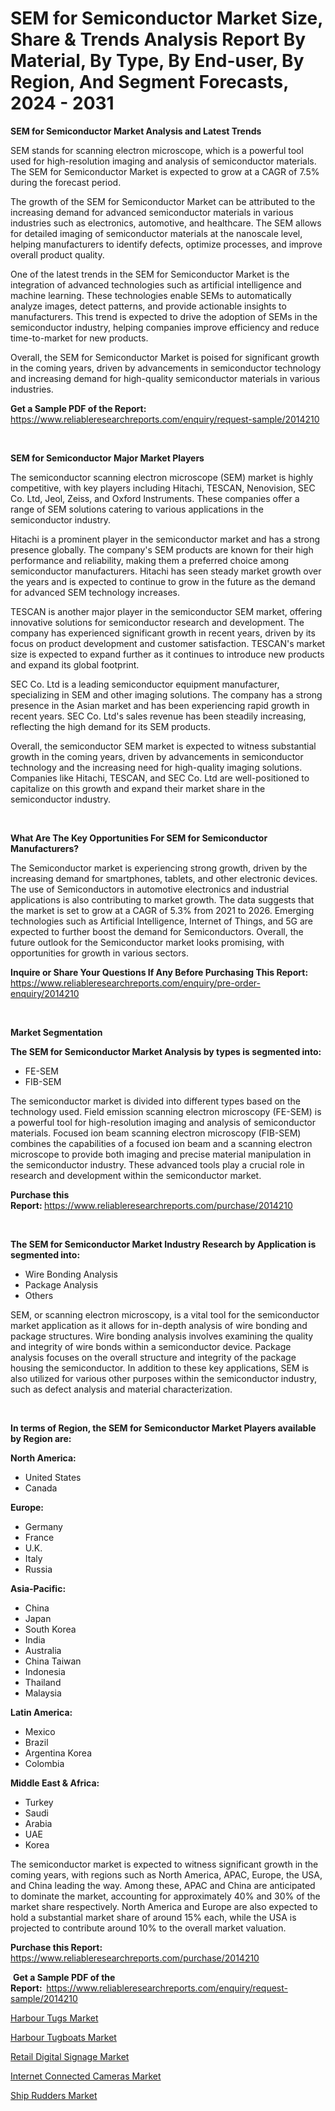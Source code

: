 <p><h1>SEM for Semiconductor Market Size, Share & Trends Analysis Report By Material, By Type, By End-user, By Region, And Segment Forecasts, 2024 - 2031</h1></p><p><strong>SEM for Semiconductor Market Analysis and Latest Trends</strong></p>
<p><p>SEM stands for scanning electron microscope, which is a powerful tool used for high-resolution imaging and analysis of semiconductor materials. The SEM for Semiconductor Market is expected to grow at a CAGR of 7.5% during the forecast period. </p><p>The growth of the SEM for Semiconductor Market can be attributed to the increasing demand for advanced semiconductor materials in various industries such as electronics, automotive, and healthcare. The SEM allows for detailed imaging of semiconductor materials at the nanoscale level, helping manufacturers to identify defects, optimize processes, and improve overall product quality.</p><p>One of the latest trends in the SEM for Semiconductor Market is the integration of advanced technologies such as artificial intelligence and machine learning. These technologies enable SEMs to automatically analyze images, detect patterns, and provide actionable insights to manufacturers. This trend is expected to drive the adoption of SEMs in the semiconductor industry, helping companies improve efficiency and reduce time-to-market for new products.</p><p>Overall, the SEM for Semiconductor Market is poised for significant growth in the coming years, driven by advancements in semiconductor technology and increasing demand for high-quality semiconductor materials in various industries.</p></p>
<p><strong>Get a Sample PDF of the Report:&nbsp;</strong> <a href="https://www.reliableresearchreports.com/enquiry/request-sample/2014210">https://www.reliableresearchreports.com/enquiry/request-sample/2014210</a></p>
<p>&nbsp;</p>
<p><strong>SEM for Semiconductor Major Market Players</strong></p>
<p><p>The semiconductor scanning electron microscope (SEM) market is highly competitive, with key players including Hitachi, TESCAN, Nenovision, SEC Co. Ltd, Jeol, Zeiss, and Oxford Instruments. These companies offer a range of SEM solutions catering to various applications in the semiconductor industry.</p><p>Hitachi is a prominent player in the semiconductor market and has a strong presence globally. The company's SEM products are known for their high performance and reliability, making them a preferred choice among semiconductor manufacturers. Hitachi has seen steady market growth over the years and is expected to continue to grow in the future as the demand for advanced SEM technology increases.</p><p>TESCAN is another major player in the semiconductor SEM market, offering innovative solutions for semiconductor research and development. The company has experienced significant growth in recent years, driven by its focus on product development and customer satisfaction. TESCAN's market size is expected to expand further as it continues to introduce new products and expand its global footprint.</p><p>SEC Co. Ltd is a leading semiconductor equipment manufacturer, specializing in SEM and other imaging solutions. The company has a strong presence in the Asian market and has been experiencing rapid growth in recent years. SEC Co. Ltd's sales revenue has been steadily increasing, reflecting the high demand for its SEM products.</p><p>Overall, the semiconductor SEM market is expected to witness substantial growth in the coming years, driven by advancements in semiconductor technology and the increasing need for high-quality imaging solutions. Companies like Hitachi, TESCAN, and SEC Co. Ltd are well-positioned to capitalize on this growth and expand their market share in the semiconductor industry.</p></p>
<p>&nbsp;</p>
<p><strong>What Are The Key Opportunities For SEM for Semiconductor Manufacturers?</strong></p>
<p><p>The Semiconductor market is experiencing strong growth, driven by the increasing demand for smartphones, tablets, and other electronic devices. The use of Semiconductors in automotive electronics and industrial applications is also contributing to market growth. The data suggests that the market is set to grow at a CAGR of 5.3% from 2021 to 2026. Emerging technologies such as Artificial Intelligence, Internet of Things, and 5G are expected to further boost the demand for Semiconductors. Overall, the future outlook for the Semiconductor market looks promising, with opportunities for growth in various sectors.</p></p>
<p><strong>Inquire or Share Your Questions If Any Before Purchasing This Report:</strong> <a href="https://www.reliableresearchreports.com/enquiry/pre-order-enquiry/2014210">https://www.reliableresearchreports.com/enquiry/pre-order-enquiry/2014210</a></p>
<p>&nbsp;</p>
<p><strong>Market Segmentation</strong></p>
<p><strong>The SEM for Semiconductor Market Analysis by types is segmented into:</strong></p>
<p><ul><li>FE-SEM</li><li>FIB-SEM</li></ul></p>
<p><p>The semiconductor market is divided into different types based on the technology used. Field emission scanning electron microscopy (FE-SEM) is a powerful tool for high-resolution imaging and analysis of semiconductor materials. Focused ion beam scanning electron microscopy (FIB-SEM) combines the capabilities of a focused ion beam and a scanning electron microscope to provide both imaging and precise material manipulation in the semiconductor industry. These advanced tools play a crucial role in research and development within the semiconductor market.</p></p>
<p><strong>Purchase this Report:&nbsp;</strong><a href="https://www.reliableresearchreports.com/purchase/2014210">https://www.reliableresearchreports.com/purchase/2014210</a></p>
<p>&nbsp;</p>
<p><strong>The SEM for Semiconductor Market Industry Research by Application is segmented into:</strong></p>
<p><ul><li>Wire Bonding Analysis</li><li>Package Analysis</li><li>Others</li></ul></p>
<p><p>SEM, or scanning electron microscopy, is a vital tool for the semiconductor market application as it allows for in-depth analysis of wire bonding and package structures. Wire bonding analysis involves examining the quality and integrity of wire bonds within a semiconductor device. Package analysis focuses on the overall structure and integrity of the package housing the semiconductor. In addition to these key applications, SEM is also utilized for various other purposes within the semiconductor industry, such as defect analysis and material characterization.</p></p>
<p>&nbsp;</p>
<p><strong>In terms of Region, the SEM for Semiconductor Market Players available by Region are:</strong></p>
<p>
    <p> <strong> North America: </strong>
        <ul>
            <li>United States</li>
            <li>Canada</li>
        </ul>
        </p> 
    <p> <strong> Europe: </strong>
        <ul>
            <li>Germany</li>
            <li>France</li>
            <li>U.K.</li>
            <li>Italy</li>
            <li>Russia</li>
        </ul>
        </p> 
    <p> <strong> Asia-Pacific: </strong>
        <ul>
            <li>China</li>
            <li>Japan</li>
            <li>South Korea</li>
            <li>India</li>
            <li>Australia</li>
            <li>China Taiwan</li>
            <li>Indonesia</li>
            <li>Thailand</li>
            <li>Malaysia</li>
        </ul>
        </p> 
    <p> <strong> Latin America: </strong>
        <ul>
            <li>Mexico</li>
            <li>Brazil</li>
            <li>Argentina Korea</li>
            <li>Colombia</li>
        </ul>
        </p> 
    <p> <strong> Middle East & Africa: </strong>
        <ul>
            <li>Turkey</li>
            <li>Saudi</li>
            <li>Arabia</li>
            <li>UAE</li>
            <li>Korea</li>
        </ul>
    </p>
    </p>
<p><p>The semiconductor market is expected to witness significant growth in the coming years, with regions such as North America, APAC, Europe, the USA, and China leading the way. Among these, APAC and China are anticipated to dominate the market, accounting for approximately 40% and 30% of the market share respectively. North America and Europe are also expected to hold a substantial market share of around 15% each, while the USA is projected to contribute around 10% to the overall market valuation.</p></p>
<p><strong>Purchase this Report: </strong><a href="https://www.reliableresearchreports.com/purchase/2014210">https://www.reliableresearchreports.com/purchase/2014210</a></p>
<p>&nbsp;<strong>Get a Sample PDF of the Report:&nbsp;&nbsp;</strong><a href="https://www.reliableresearchreports.com/enquiry/request-sample/2014210">https://www.reliableresearchreports.com/enquiry/request-sample/2014210</a></p>
<p><strong></strong></p>
<p><p><a href="https://nifty-kite-d51.notion.site/Harbour-Tugs-Market-Furnish-Information-about-Market-Size-Market-Share-Market-Dynamics-and-Projec-01912745bd74495e986fe7aa3826ae31">Harbour Tugs Market</a></p><p><a href="https://five-trouble-98a.notion.site/Harbour-Tugboats-Market-Research-Report-Provides-Critical-Insights-that-can-help-Shape-Business-Deve-1c53826e218b408c8dd0a05e1ffb4a13">Harbour Tugboats Market</a></p><p><a href="https://view.publitas.com/reportprime-1/global-retail-digital-signage-market-by-types-applications-and-major-players-with-regional-growth-rate-analysis-and-development-situation-from-2024-to-2031/">Retail Digital Signage Market</a></p><p><a href="https://view.publitas.com/reportprime-1/global-internet-connected-cameras-market-size-and-market-trends-insights-and-projections-from-2024-to-2031/">Internet Connected Cameras Market</a></p><p><a href="https://ivy-potential-64b.notion.site/Ship-Rudders-Market-Size-Market-Trends-and-Growth-Outlook-forecasted-for-period-from-2024-to-2031-c1cdbd78fc7f4580864f4363938b516c">Ship Rudders Market</a></p></p>